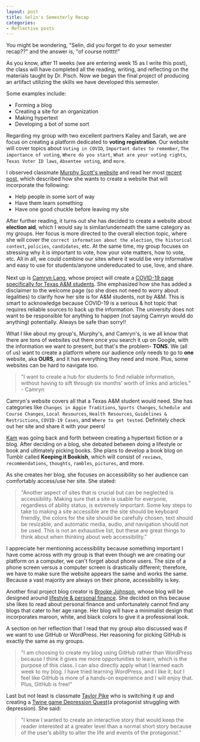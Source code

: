 ```yaml
---
layout: post
title: Selin's Semesterly Recap
categories:
- Reflective posts 
---
```

You might be wondering, "Selin, did you forget to do your semester recap??" and the answer is, "of course notttt!" 
<br/>

As you know, after 11 weeks (we are entering week 15 as I write this post), the class will have completed all the reading, writing, and reflecting on the materials taught by Dr. Pisch. Now we began the final project of producing an artifact utilizing the skills we have developed this semester. 
<br/>

Some examples include:
* Forming a blog
* Creating a site for an organization
* Making hypertext
* Developing a bot of some sort

Regarding my group with two excellent partners Kailey and Sarah, we are focus on creating a platform dedicated to **voting registration**. Our website will cover topics about `Voting in COVID`, `Important dates to remember`, `The importance of voting`, `Where do you start`, `What are your voting rights`, `Texas Voter ID laws`, `Absentee voting`, and `more`.
<br/>

I observed classmate [Murphy Scott's website](https://murphyscott.github.io/) and read her most [recent post](https://murphyscott.github.io/reflections/2020/11/06/reflection-10.html), which described how she wants to create a website that will incorporate the following:
* Help people in some sort of way
* Have them learn something
* Have one good chuckle before leaving my site 

After further reading, it turns out she has decided to create a website about **election aid**, which I would say is similar/underneath the same category as my groups. Her focus is more directed to the overall election topic, where she will cover the `correct information about the election`, `the historical context`, `policies`, `candidates`, etc. At the same time, my group focuses on stressing why it is important to vote, how your vote matters, how to vote, etc. All in all, we could combine our sites where it would be very informative and easy to use for students/anyone undereducated to use, love, and share.  
<br/>
Next up is [Camryn Lang](https://camrynbl.github.io/), whose project will create a [COVID-19 page specifically for Texas A&M students](https://camrynbl.github.io/COVID-19-Info-For-Students-by-a-Student/). She emphasized how she has added a disclaimer to the welcome page (so she does not need to worry about legalities) to clarify how her site is for A&M students, not by A&M. This is smart to acknowledge because COVID-19 is a serious & hot topic that requires reliable sources to back up the information. The university does not want to be responsible for anything to happen (not saying Camryn would do anything) potentially. Always be safe than sorry!! 
<br/> 

What I like about my group's, Murphy's, and Camryn's, is we all know that there are tons of websites out there once you search it up on Google, with the information we want to present, but that's the problem- **TONS**. We (all of us) want to create a platform where our audience only needs to go to **one** website, aka **OURS**, and it has everything they need and more. Plus, some websites can be hard to navigate too.
<br/>

>"I want to create a hub for students to find reliable information, without having to sift through six months’ worth of links and articles." - Camryn 

Camryn's website covers all that a Texas A&M student would need. She has categories like `Changes in Aggie Traditions`, `Sports Changes`, `Schedule and Course Changes`, `Local Resources`, `Health Resources`, `Guidelines & Restrictions`, `COVID-19 Cases`, and `Where to get tested`. Definitely check out her site and share it with your peers!
<br/>

[Kam](https://yikeskam.github.io/) was going back and forth between creating a hypertext fiction or a blog. After deciding on a blog, she debated between doing a lifestyle or book and ultimately picking books. She plans to develop a book blog on Tumblr called **Keeping it Bookish**, which will consist of `reviews`, `recommendations`, `thoughts`, `rambles`, `pictures`, and more.
<br/>

As she creates her blog, she focuses on accessibility so her audience can comfortably access/use her site. She stated:
<br/>

>"Another aspect of sites that is crucial but can be neglected is accessibility. Making sure that a site is usable for everyone, regardless of ability status, is extremely important. Some key steps to take to making a site accessible are the site should be keyboard friendly, the colors for the site should be carefully chosen, text should be resizable, and automatic media, audio, and navigation should not be used. This is not an exhaustive list, but these are great things to think about when thinking about web accessibility." 

I appreciate her mentioning accessibility because something important I have come across with my group is that even though we are creating our platform on a computer, we can't forget about phone users. The size of a phone screen versus a computer screen is drastically different; therefore, we have to make sure the website appears the same and works the same. Because a vast majority are always on their phone, accessibility is key. 
<br/>

Another final project blog creator is [Brooke Johnson](https://brookejohnson450.github.io/), whose blog will be designed around [lifestyle & personal finance](https://brookejohnson450.github.io/reflection%20post/2020/11/08/seventeenth-post.html). She decided on this because she likes to read about personal finance and unfortunately cannot find any blogs that cater to her age range. Her blog will have a minimalist design that incorporates maroon, white, and black colors to give it a professional look. 
<br/>

A section on her reflection that I read that my group also discussed was if we want to use GitHub or WordPress. Her reasoning for picking GitHub is exactly the same as my groups. 
<br/> 

>"I am choosing to create my blog using GitHub rather than WordPress because I think it gives me more opportunities to learn, which is the purpose of this class. I can also directly apply what I learned each week to my blog. I have tried learning WordPress, and I like it, but I feel like GitHub is more of a hands-on experience and I will enjoy that. Plus, GitHub is free!"

Last but not least is classmate [Taylor Pike](https://taylor-pike.github.io/) who is switching it up and creating a [Twine game Depression Quest](https://taylor-pike.github.io/reflections/2020/11/05/week12-reflection.html)(a protagonist struggling with depression). She said: 
<br/>

> "I knew I wanted to create an interactive story that would keep the reader interested at a greater level than a normal short story because of the user’s ability to alter the life and events of the protagonist."
